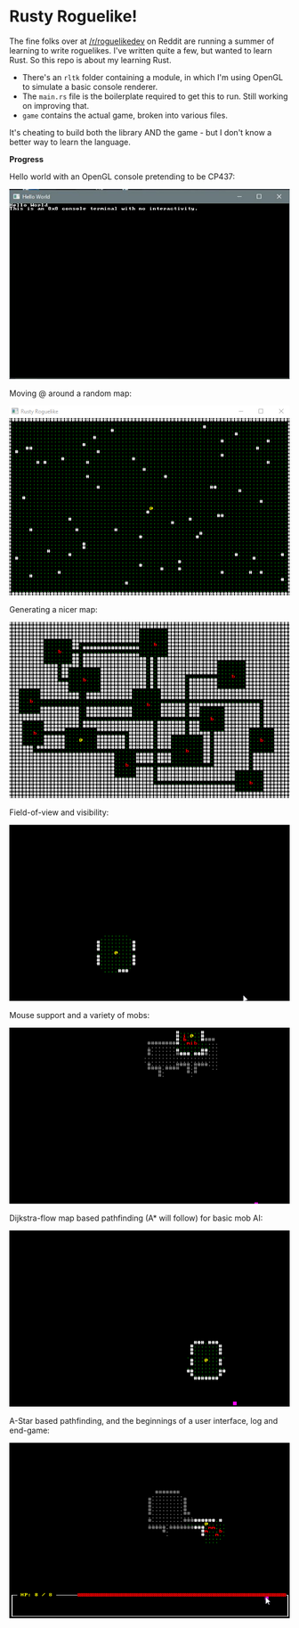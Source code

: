 # Rusty Roguelike!

The fine folks over at [/r/roguelikedev](https://www.reddit.com/r/roguelikedev/new/) on Reddit are running a summer of learning to write roguelikes. I've written quite a few, but wanted to learn Rust. So this repo is about my learning Rust.

* There's an `rltk` folder containing a module, in which I'm using OpenGL to simulate a basic console renderer.
* The `main.rs` file is the boilerplate required to get this to run. Still working on improving that.
* `game` contains the actual game, broken into various files.

It's cheating to build both the library AND the game - but I don't know a better way to learn the language.

**Progress**

Hello world with an OpenGL console pretending to be CP437:

![Boring console image](/resources/RustHelloWorld2.JPG)

Moving @ around a random map:

![Animated GIF](/resources/RustyRoguelike.gif)

Generating a nicer map:

![Animated GIF](/resources/RustyRoguelike2.gif)

Field-of-view and visibility:

![Animated GIF](/resources/RustyRoguelike3.gif)

Mouse support and a variety of mobs:

![Animated GIF](/resources/RustyRoguelike4.gif)

Dijkstra-flow map based pathfinding (A* will follow) for basic mob AI:

![Animated GIF](/resources/RustyRoguelike5.gif)

A-Star based pathfinding, and the beginnings of a user interface, log and end-game:

![Animated GIF](/resources/RustyRoguelike6.gif)